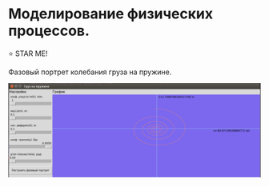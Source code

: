 # Моделирование физических процессов. 

:star: STAR ME!

Фазовый портрет колебания груза на пружине.

![Image](https://github.com/BeautifulDirt/phase_portrait/raw/master/phase_portrait.png)
